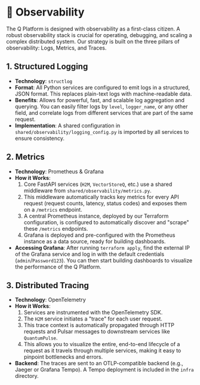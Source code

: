 # 🔭 Observability

The Q Platform is designed with observability as a first-class citizen. A robust observability stack is crucial for operating, debugging, and scaling a complex distributed system. Our strategy is built on the three pillars of observability: Logs, Metrics, and Traces.

## 1. Structured Logging

-   **Technology**: `structlog`
-   **Format**: All Python services are configured to emit logs in a structured, JSON format. This replaces plain-text logs with machine-readable data.
-   **Benefits**: Allows for powerful, fast, and scalable log aggregation and querying. You can easily filter logs by `level`, `logger_name`, or any other field, and correlate logs from different services that are part of the same request.
-   **Implementation**: A shared configuration in `shared/observability/logging_config.py` is imported by all services to ensure consistency.

## 2. Metrics

-   **Technology**: Prometheus & Grafana
-   **How it Works**:
    1.  Core FastAPI services (`H2M`, `VectorStoreQ`, etc.) use a shared middleware from `shared/observability/metrics.py`.
    2.  This middleware automatically tracks key metrics for every API request (request counts, latency, status codes) and exposes them on a `/metrics` endpoint.
    3.  A central Prometheus instance, deployed by our Terraform configuration, is configured to automatically discover and "scrape" these `/metrics` endpoints.
    4.  Grafana is deployed and pre-configured with the Prometheus instance as a data source, ready for building dashboards.
-   **Accessing Grafana**: After running `terraform apply`, find the external IP of the Grafana service and log in with the default credentials (`admin`/`Password123`). You can then start building dashboards to visualize the performance of the Q Platform.

## 3. Distributed Tracing

-   **Technology**: OpenTelemetry
-   **How it Works**:
    1.  Services are instrumented with the OpenTelemetry SDK.
    2.  The `H2M` service initiates a "trace" for each user request.
    3.  This trace context is automatically propagated through HTTP requests and Pulsar messages to downstream services like `QuantumPulse`.
    4.  This allows you to visualize the entire, end-to-end lifecycle of a request as it travels through multiple services, making it easy to pinpoint bottlenecks and errors.
-   **Backend**: The traces are sent to an OTLP-compatible backend (e.g., Jaeger or Grafana Tempo). A Tempo deployment is included in the `infra` directory. 